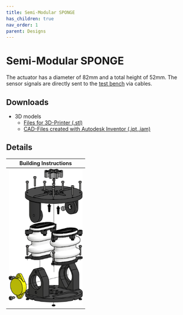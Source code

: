 ```yaml
---
title: Semi-Modular SPONGE
has_children: true
nav_order: 1
parent: Designs
---
```


# Semi-Modular SPONGE
The actuator has a diameter of 82mm and a total height of 52mm. The sensor signals are directly sent to the [test bench](https://tlhabich.github.io/sponge/test_bench/) via cables.
## Downloads

* 3D models
   * [Files for 3D-Printer (.stl)](/sponge/downloads/SPONGE_SemiModular_stl.zip)
   * [CAD-Files created with Autodesk Inventor (.ipt,.iam)](/sponge/downloads/SPONGE_SemiModular_CAD_inventor.zip)

## Details

|Building Instructions|
|:----:|
|[<img src="images/../../../images/semi_modular_sponge_explosion.png" width=200>](https://tlhabich.github.io/sponge/designs/semi_modular/instructions.html)

